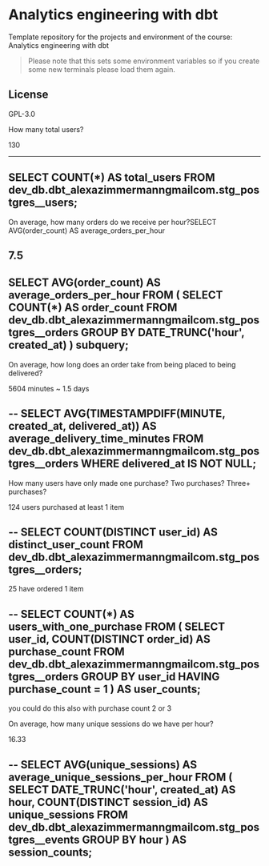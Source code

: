 # Analytics engineering with dbt

Template repository for the projects and environment of the course: Analytics engineering with dbt

> Please note that this sets some environment variables so if you create some new terminals please load them again.

## License
GPL-3.0

How many total users?

130

---
SELECT COUNT(*) AS total_users
FROM 
dev_db.dbt_alexazimmermanngmailcom.stg_postgres__users;
---

On average, how many orders do we receive per hour?SELECT AVG(order_count) AS average_orders_per_hour

7.5
--
SELECT AVG(order_count) AS average_orders_per_hour
FROM (
    SELECT COUNT(*) AS order_count
    FROM dev_db.dbt_alexazimmermanngmailcom.stg_postgres__orders
    GROUP BY DATE_TRUNC('hour', created_at)
) subquery;
--

On average, how long does an order take from being placed to being delivered?

5604 minutes ~ 1.5 days

--
SELECT AVG(TIMESTAMPDIFF(MINUTE, created_at, delivered_at)) AS average_delivery_time_minutes
FROM dev_db.dbt_alexazimmermanngmailcom.stg_postgres__orders
WHERE delivered_at IS NOT NULL;
--

How many users have only made one purchase? Two purchases? Three+ purchases?

124 users purchased at least 1 item

--
SELECT COUNT(DISTINCT user_id) AS distinct_user_count
FROM dev_db.dbt_alexazimmermanngmailcom.stg_postgres__orders;
--

25 have ordered 1 item 

-- 
SELECT COUNT(*) AS users_with_one_purchase
FROM (
    SELECT user_id, COUNT(DISTINCT order_id) AS purchase_count
    FROM dev_db.dbt_alexazimmermanngmailcom.stg_postgres__orders
    GROUP BY user_id
    HAVING purchase_count = 1
) AS user_counts;
--

you could do this also with purchase count 2 or 3 

On average, how many unique sessions do we have per hour?

16.33

--
SELECT AVG(unique_sessions) AS average_unique_sessions_per_hour
FROM (
    SELECT DATE_TRUNC('hour', created_at) AS hour,
           COUNT(DISTINCT session_id) AS unique_sessions
    FROM dev_db.dbt_alexazimmermanngmailcom.stg_postgres__events
    GROUP BY hour
) AS session_counts;
--







